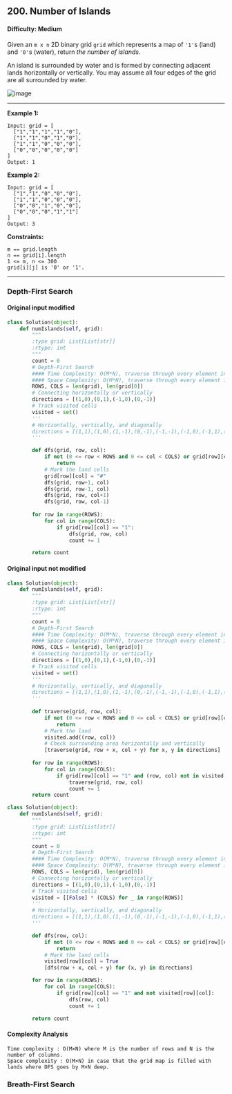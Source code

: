 ## 200. Number of Islands

#### Difficulty: Medium

Given an ```m x n``` 2D binary grid ```grid``` which represents a map of ```'1'```s (land) and ```'0'```s (water), return _the number of islands_.

An island is surrounded by water and is formed by connecting adjacent lands horizontally or vertically. You may assume all four edges of the grid are all surrounded by water.

![image](https://user-images.githubusercontent.com/35042430/206580128-1aa4a5fc-b0dd-499f-875f-c1fe534598c4.png)

---

__Example 1:__

```
Input: grid = [
  ["1","1","1","1","0"],
  ["1","1","0","1","0"],
  ["1","1","0","0","0"],
  ["0","0","0","0","0"]
]
Output: 1
```

__Example 2:__

```
Input: grid = [
  ["1","1","0","0","0"],
  ["1","1","0","0","0"],
  ["0","0","1","0","0"],
  ["0","0","0","1","1"]
]
Output: 3
```

__Constraints:__

```
m == grid.length
n == grid[i].length
1 <= m, n <= 300
grid[i][j] is '0' or '1'.
```

---

### Depth-First Search

#### Original input modified

```Python
class Solution(object):
    def numIslands(self, grid):
        """
        :type grid: List[List[str]]
        :rtype: int
        """        
        count = 0
        # Depth-First Search
        #### Time Complexity: O(M*N), traverse through every element in a 2D matrix
        #### Space Complexity: O(M*N), traverse through every element in a 2D matrix
        ROWS, COLS = len(grid), len(grid[0])
        # Connecting horizontally or vertically
        directions = [(1,0),(0,1),(-1,0),(0,-1)]
        # Track visited cells
        visited = set()
        '''
        # Horizontally, vertically, and diagonally
        directions = [(1,1),(1,0),(1,-1),(0,-1),(-1,-1),(-1,0),(-1,1),(0,1)]
        '''

        def dfs(grid, row, col):
            if not (0 <= row < ROWS and 0 <= col < COLS) or grid[row][col] != "1":
                return
            # Mark the land cells
            grid[row][col] = "#"
            dfs(grid, row+1, col)
            dfs(grid, row-1, col)
            dfs(grid, row, col+1)
            dfs(grid, row, col-1)
            
        for row in range(ROWS):
            for col in range(COLS):
                if grid[row][col] == "1":
                    dfs(grid, row, col)
                    count += 1

        return count
```

#### Original input not modified

```Python
class Solution(object):
    def numIslands(self, grid):
        """
        :type grid: List[List[str]]
        :rtype: int
        """        
        count = 0
        # Depth-First Search
        #### Time Complexity: O(M*N), traverse through every element in a 2D matrix
        #### Space Complexity: O(M*N), traverse through every element in a 2D matrix
        ROWS, COLS = len(grid), len(grid[0])
        # Connecting horizontally or vertically
        directions = [(1,0),(0,1),(-1,0),(0,-1)]
        # Track visited cells
        visited = set()
        '''
        # Horizontally, vertically, and diagonally
        directions = [(1,1),(1,0),(1,-1),(0,-1),(-1,-1),(-1,0),(-1,1),(0,1)]
        '''
        
        def traverse(grid, row, col):
            if not (0 <= row < ROWS and 0 <= col < COLS) or grid[row][col] != "1" or (row, col) in visited:
                return
            # Mark the land
            visited.add((row, col))
            # Check surrounding area horizontally and vertically
            [traverse(grid, row + x, col + y) for x, y in directions]
        
        for row in range(ROWS):
            for col in range(COLS):
                if grid[row][col] == "1" and (row, col) not in visited:
                    traverse(grid, row, col)
                    count += 1
        return count
```

```Python
class Solution(object):
    def numIslands(self, grid):
        """
        :type grid: List[List[str]]
        :rtype: int
        """        
        count = 0
        # Depth-First Search
        #### Time Complexity: O(M*N), traverse through every element in a 2D matrix
        #### Space Complexity: O(M*N), traverse through every element in a 2D matrix
        ROWS, COLS = len(grid), len(grid[0])
        # Connecting horizontally or vertically
        directions = [(1,0),(0,1),(-1,0),(0,-1)]
        # Track visited cells
        visited = [[False] * (COLS) for _ in range(ROWS)]
        '''
        # Horizontally, vertically, and diagonally
        directions = [(1,1),(1,0),(1,-1),(0,-1),(-1,-1),(-1,0),(-1,1),(0,1)]
        '''

        def dfs(row, col):
            if not (0 <= row < ROWS and 0 <= col < COLS) or grid[row][col] != "1" or visited[row][col]:
                return
            # Mark the land cells
            visited[row][col] = True
            [dfs(row + x, col + y) for (x, y) in directions]

        for row in range(ROWS):
            for col in range(COLS):
                if grid[row][col] == "1" and not visited[row][col]:
                    dfs(row, col)
                    count += 1

        return count
```

#### Complexity Analysis

```
Time complexity : O(M×N) where M is the number of rows and N is the number of columns.
Space complexity : O(M×N) in case that the grid map is filled with lands where DFS goes by M×N deep.
```

### Breath-First Search

```Python

```
